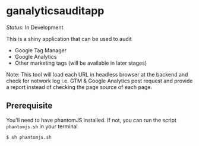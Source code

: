 ganalyticsauditapp
==================

*Status*: In Development

This is a shiny application that can be used to audit

* Google Tag Manager
* Google Analytics
* Other marketing tags (will be available in later stages)

Note: This tool will load each URL in headless browser at the backend and check for network log i.e. GTM & Google Analytics post request and provide a report instead of checking the page source of each page.

## Prerequisite

You'll need to have phantomJS installed. If not, you can run the script `phantomjs.sh` in your terminal

```bash
$ sh phantomjs.sh
```
